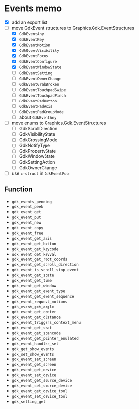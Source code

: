Events memo
===========

* [x] add an export list
* [ ] move GdkEvent structures to Graphics.Gdk.EventStructures
	+ [x] `GdkEventAny`
	+ [x] `GdkEventKey`
	+ [x] `GdkEventMotion`
	+ [x] `GdkEventVisibility`
	+ [x] `GdkEventFocus`
	+ [x] `GdkEventConfigure`
	+ [x] `GdkEventWindowState`
	+ [ ] `GdkEventSetting`
	+ [ ] `GdkEventOwnerChange`
	+ [ ] `GdkEventGrabBroken`
	+ [ ] `GdkEventTouchpadSwipe`
	+ [ ] `GdkEventTouchpadPinch`
	+ [ ] `GdkEventPadButton`
	+ [ ] `GdkEventPadAxis`
	+ [ ] `GdkEventPadGroupMode`
	+ [ ] about `GdkEventAny`
* [ ] move enums to Graphics.Gdk.EventStructures
	+ [ ] GdkScrollDirection
	+ [ ] GdkVisibilityState
	+ [ ] GdkCrossingMode
	+ [ ] GdkNotifyType
	+ [ ] GdkPropertyState
	+ [ ] GdkWindowState
	+ [ ] GdkSettingAction
	+ [ ] GdkOwnerChange
* [ ] use `c-struct` in `GdkEventFoo`

Function
--------

* `gdk_events_pending`
* `gdk_event_peek`
* `gdk_event_get`
* `gdk_event_put`
* `gdk_event_new`
* `gdk_event_copy`
* `gdk_event_free`
* `gdk_event_get_axis`
* `gdk_event_get_button`
* `gdk_event_get_keycode`
* `gdk_event_get_keyval`
* `gdk_event_get_root_coords`
* `gdk_event_get_scroll_direction`
* `gdk_event_is_scroll_stop_event`
* `gdk_event_get_state`
* `gdk_event_get_time`
* `gdk_event_get_window`
* `gdk_event_get_event_type`
* `gdk_event_get_event_sequence`
* `gdk_event_request_motions`
* `gdk_event_get_angle`
* `gdk_event_get_center`
* `gdk_event_get_distance`
* `gdk_event_triggers_context_menu`
* `gdk_event_get_seat`
* `gdk_event_get_scancode`
* `gdk_event_get_pointer_enulated`
* `gdk_event_handler_set`
* `gdk_get_show_events`
* `gdk_set_show_events`
* `gdk_event_set_screen`
* `gdk_event_get_screen`
* `gdk_event_get_device`
* `gdk_event_set_device`
* `gdk_event_get_source_device`
* `gdk_event_set_source_device`
* `gdk_event_get_device_tool`
* `gdk_event_set_device_tool`
* `gdk_setting_get`
